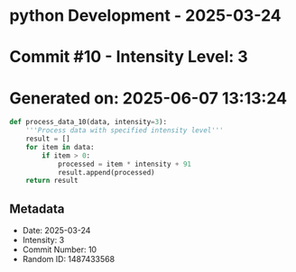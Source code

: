 ﻿# python Development - 2025-03-24
# Commit #10 - Intensity Level: 3
# Generated on: 2025-06-07 13:13:24
```python
def process_data_10(data, intensity=3):
    '''Process data with specified intensity level'''
    result = []
    for item in data:
        if item > 0:
            processed = item * intensity + 91
            result.append(processed)
    return result
```
## Metadata
- Date: 2025-03-24
- Intensity: 3
- Commit Number: 10
- Random ID: 1487433568
